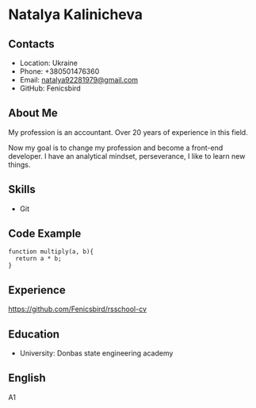 # Natalya Kalinicheva

## Contacts
* Location: Ukraine
* Phone: +380501476360
* Email: natalya92281979@gmail.com
* GitHub: Fenicsbird

## About Me
My profession is an accountant. Over 20 years of experience in this field. 

Now my goal is to change my profession and become a front-end developer. I have an analytical mindset, perseverance, I like to learn new things.

## Skills
* Git

## Code Example
```
function multiply(a, b){
  return a * b;
}
```

## Experience
https://github.com/Fenicsbird/rsschool-cv

## Education
* University: Donbas state engineering academy 

## English
A1   
